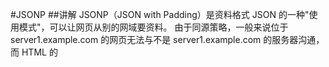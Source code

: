 #JSONP
##讲解
JSONP（JSON with Padding）是资料格式 JSON 的一种"使用模式"，可以让网页从别的网域要资料。
由于同源策略，一般来说位于 server1.example.com 的网页无法与不是 server1.example.com 的服务器沟通，
而 HTML 的 <script> 元素是一个例外。利用 <script> 元素的这个开放策略，
网页可以得到从其他来源动态产生的 JSON 资料，而这种使用模式就是所谓的 JSONP。
用 JSONP 抓到的资料并不是 JSON，而是任意的 JavaScript，用 JavaScript 直译器执行而不是用 JSON 解析器解析。
JSONP常常被用在跨域的数据交换上面。
 

##原理
为了理解这种模式的原理，先想像有一个回传 JSON 文件的 URL，
而 JavaScript 程式可以用 XMLHttpRequest 跟这个 URL 要资料。
假设我们的 URL 是 http://server2.example.com/RetrieveUser?UserId=xxx 。
假设小明的 UserId 是 1823，且当浏览器透过 URL 传小明的 UserId，
也就是抓取 http://server2.example.com/RetrieveUser?UserId=1823 ，得到：
```JSON
   {"Name": "小明", "Id" : 1823, "Rank": 7}
```
这个 JSON 资料可能是依据传过去 URL 的查询参数动态产生的。
这个时候，把 <script> 元素的 src 属性设成一个回传 JSON 的 URL 是可以想像的，
这也代表从 HTML 页面透过 script 元素抓取 JSON 是可能的。
然而，一份 JSON 文件并不是一个 JavaScript 程式。为了让浏览器可以在 <script> 元素执行，
从 src 里 URL 回传的必须是可执行的 JavaScript。在 JSONP 的使用模式里，
该 URL 回传的是由函数呼叫包起来的动态生成 JSON，这就是JSONP 的"填充（padding）"或是"前辍（prefix）"的由来。
惯例上浏览器提供回调函数的名称当作送至服务器的请求中命名查询参数的一部份，例如：
```Javascript
 <script type="text/javascript"
         src="http://server2.example.com/RetrieveUser?UserId=1823&jsonp=parseResponse">
 </script>
```
服务器会在传给浏览器前将 JSON 回应用这个前辍（或称作填充）包起来。
浏览器得到的回应已不是单纯的资料叙述而是一个脚本。在本例中，浏览器得到的是：
```JSON
   parseResponse({"Name": "Cheeso", "Id" : 1823, "Rank": 7})
```
##Script 元素"注入"
为了要启动一个 JSONP 回调（或者说，使用这个模式），你需要一个 script 元素。
因此，浏览器必须为每一个 JSONP 要求加（或是重用）一个新的、有所需 src 值的 <script> 元素到 HTML DOM 里—或者说是"注入"这个元素。
浏览器执行该元素，抓取 src 里的 URL，并执行回传的 JSON。
也因为这样，JSON 被称作是一种"让使用者利用 script 元素注入的方式绕开同源策略"的方法。


##安全问题
使用远端网站的 script 标签会让远端网站得以注入任何的内容至网站里。如果远端的网站有 JavaScript 注入漏洞，原来的网站也会受到影响。

现在有一个正在进行计划在定义所谓的 JSON-P 严格安全子集，使浏览器可以对 MIME 类别是"application/json-p"请求做强制处理。
如果回应不能被解析为严格的 JSON-P，浏览器可以丢出一个错误或忽略整个回应。


##跨网站的伪造要求
粗略的 JSONP 部署很容易受到跨网站的伪造要求（CSRF/XSRF）的攻击
因为 HTML <script> 标签在浏览器里不遵守同源策略，恶意网页可以要求并取得属于其他网站的 JSON 资料。
当使用者正登入那个其他网站时，上述状况使得该恶意网站得以在恶意网站的环境下操作该 JSON 资料，可能泄漏使用者的密码或是其他敏感资料。
只有在该 JSON 资料含有不该泄漏给第三方的隐密资料，且服务器仅靠浏览器的同源策略阻挡不正常要求的时候这才会是问题。
若服务器自己决定要求的专有性，并只在要求正常的情况下输出资料则没有问题。
只靠 Cookie 并不够决定要求是合法的，这很容易受到跨网站的伪造要求攻击。

 

##jQuery 中的应用
自 1.2 版本起，jQuery 加入了对 JSONP 的支持。可以用 $.getJSON() 方法（或其它基于 $.ajax() 的方法），实现 JSON 数据跨域。
下面是一个例子：

```HTML
<!DOCTYPE html PUBLIC "-//W3C//DTD HTML 4.01 Transitional//EN" "http://www.w3.org/TR/html4/loose.dtd">
<html>
<head>
<meta http-equiv="Content-Type" content="text/html; charset=UTF-8">
<title>Demo</title>
<script type="text/javascript" src="jquery.js"></script>
<script type="text/javascript">
// 使用JQuery来调用JSONP的内容
function do_jsonp() {
	//在其他的域名中获取json
    $.getJSON("http://example.com/demo/jsonp.php?type=json&callback=callback_function_name",
	// 在HTML DOM中注入数据内容
    function(data) {
        $('#result').val('data.Image.IDs: ' + data.Image.IDs);
    });
}
</script>
</head>
<body>
<a href="javascript:do_jsonp();">Click me</a><br />
<textarea id="result" cols="50" rows="5"></textarea>
</body>
</html>
```
注意：http://example.com/demo/jsonp.php?type=json&callback=callback_function_name，
上例中的callback_function_name会被 jQuery 自动替换为回调函数的函数名（如果是一个匿名函数，jQuery 会自动生成一个带时间戳的函数名）。



